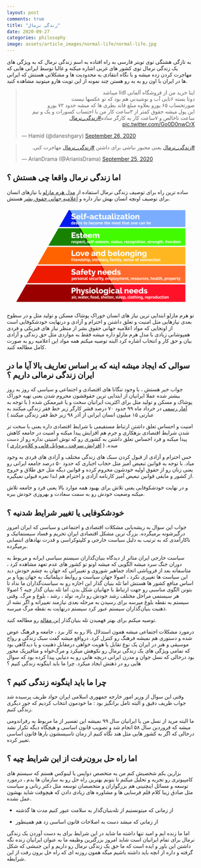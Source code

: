 ```yaml
---
layout: post
comments: true
title: "زندگی نرمال"
date: 2020-09-27
categories: philosophy
image: assets/article_images/normal-life/normal-life.jpg
---
```




به تازگی هشتگی توی تویتر فارسی به راه افتاده به اسم زندگی نرمال که به ویژگی های یک زندگی نرمال توی کشور های غربی اشاره میکنه و غالبا توسط ایرانی هایی که مهاجرت کردن زده میشه و با نگاه انتقادی به محدودیت ها و مشکلاتی هستش که ایرانی ها در ایران با اون رو به به رو هستن چند نمونه از این تویت هارو میتونید مشاهده کنید.

<blockquote class="twitter-tweet"><p lang="fa" dir="rtl">اینا خرید من از فروشگاه آلمانی lidl میباشد<br>دوتا بسته ۶تایی آب و نوشیدنی هم بود که تو عکسها نیست<br>صورتحساب ۶۵ یورو بعلاوه مبلغ فاند بطری ها که میشه حدود ٧٢ یورو <br>این پول میشه حقوق کمتر از ٣ساعت کار من با احتساب کسورات و یک و نیم ساعت ناخالص و ٧ساعت کار یه کارگر ساده<a href="https://twitter.com/hashtag/%D8%B2%D9%86%D8%AF%DA%AF%DB%8C_%D9%86%D8%B1%D9%85%D8%A7%D9%84?src=hash&amp;ref_src=twsrc%5Etfw">#زندگی_نرمال</a> <a href="https://t.co/Go0D0nwCrX">pic.twitter.com/Go0D0nwCrX</a></p>&mdash; Hamid (@daneshgary) <a href="https://twitter.com/daneshgary/status/1309865918869237760?ref_src=twsrc%5Etfw">September 26, 2020</a></blockquote> <script async src="https://platform.twitter.com/widgets.js" charset="utf-8"></script>
<blockquote class="twitter-tweet"><p lang="fa" dir="rtl"><a href="https://twitter.com/hashtag/%D8%B2%D9%86%D8%AF%DA%AF%DB%8C_%D9%86%D8%B1%D9%85%D8%A7%D9%84?src=hash&amp;ref_src=twsrc%5Etfw">#زندگی_نرمال</a> یعنی مجبور نباشی برای داشتن <a href="https://twitter.com/hashtag/%D8%B2%D9%86%D8%AF%DA%AF%DB%8C_%D9%86%D8%B1%D9%85%D8%A7%D9%84?src=hash&amp;ref_src=twsrc%5Etfw">#زندگی_نرمال</a> مهاجرت کنی.</p>&mdash; ArianDrama (@ArianisDrama) <a href="https://twitter.com/ArianisDrama/status/1309424941293547520?ref_src=twsrc%5Etfw">September 25, 2020</a></blockquote> <script async src="https://platform.twitter.com/widgets.js" charset="utf-8"></script>


## اما زندگی نرمال واقعا چی هستش ؟


ساده ترین راه برای توصیف زندگی نرمال استفاده از [مدل هرم مازلو](https://fa.wikipedia.org/wiki/%D9%87%D8%B1%D9%85_%D8%B3%D9%84%D8%B3%D9%84%D9%87%E2%80%8C%D9%85%D8%B1%D8%A7%D8%AA%D8%A8_%D9%86%DB%8C%D8%A7%D8%B2%D9%87%D8%A7%DB%8C_%D9%85%D8%B2%D9%84%D9%88) یا نیازهای انسان برای توصیف اونچه انسان بهش نیاز داره و [اعلامیه جهانی حقوق بشر](https://fa.wikipedia.org/wiki/%D8%A7%D8%B9%D9%84%D8%A7%D9%85%DB%8C%D9%87_%D8%AC%D9%87%D8%A7%D9%86%DB%8C_%D8%AD%D9%82%D9%88%D9%82_%D8%A8%D8%B4%D8%B1) هستش.

![هرم مازلو](assets/article_images/normal-life/Maslows-Hierarchy-of-Needs.jpg)

تو هرم مازلو ابتدایی ترین نیاز های انسان خوراک پوشاک مسکن و تولید مثل و در سطوح بعدی نیازهایی مثل امنیت و تعلق داشتن و احترام و آزادی و درنهایت خودشکوفایی است
از اونجایی که مواد اعلامیه جهانی حقوق بشر از منظر نیاز های فیزیکی و فردی همپوشانی زیادی با مدل هرم مازلو داره میشه فقط به مواردی مثل حق زندگی و آزادی بیان و حق کار و انتخاب اشاره کرد البته توصیه میکنم همه مواد این اعلامیه رو به صورت کامل مطالعه کنید.

## سوالی که ایجاد میشه اینه که بر اساس تعاریف بالا آیا ما در ایران زندگی نرمالی داریم ؟

جواب خیر هستش ،‌ با وجود تنگانا های اقتصادی و اجتماعی و سیاسی که روز به روز بیشتر شده عملا ایرانیان از ابتدایی ترین حقوقشون محروم شدن
یعنی تهیه خوراک پوشاک و مسکن و تولید مثل  برای اکثریت ایرانیان سخت و یا غیرممکن شده ( با توجه به [آمار رسمی](https://shahraranews.ir/0007aF) در خرداد ماه ۹۹ حدود ۷۰ درصد قشر کارگر زیر خط فقر زندگی میکنند به عبارتی ۱۵ میلیون انسان ایرانی از آذر ۹۸ زیر خط فقر زندگی میکنند )

امنیت و احساس تعلق داشتن ارتباط مستقیمی با شرایط اقتصادی داره یعنی با سخت تر شدن شرایط اقتصادی بزهکاری و جرم هم افزایش پیدا میکنه و امنیت در جامعه کاهش پیدا میکنه و فرد احساس تعلق داشتن به کشوری رو که توش امنیتی نداره رو از دست میده. ( [افزایش سرقت ، موبایل قاپی و کلاه‌برداری](https://www.yjc.ir/00VBCq) )

حس احترام و آزادی از قبول کردن سبک های زندگی مختلف و آزادی های فردی به وجود میاد. با توجه به قوانین تبعیض آمیز مثل حجاب اجباری که حدود ۵۰ درصد جامعه ایرانی رو یعنی زنان رو از حقوق اولیه خودشون محروم کرده و قوانین دیگه مثل حق طلاق و خروج از کشور و مابقی قوانین تبعیض آمیز کارنامه آزادی و احترام هم ابدا نمره قبولی نمیگیره.

و در نهایت خودشکوفایی یعنی تلاش برای بهبود همه موارد بالا یعنی فرد و جامعه تلاش میکنه وضعیت خودش رو به سمت سعادت و بهروزی خودش ببره.

## خودشکوفایی یا تغییر شرایط شدنیه ؟

جواب این سوال به ریشه‌یابی مشکلات اقتصادی و اجتماعی و سیاسی که ایران امروز درگیرشونه برمیگرده.
بزرگ ترین مشکل اقتصادی ایران تحریم و فساد سیستماتیک و ناکارآمدی که به ترتیب به دلیل سیاست خارجی و کلپتوکراسی و قدرت نهادهای انتصابی برمیگرده.

سیاست خارجی ایران متاثر از دیدگاه بنیان‌گذاران سیستم سیاسی ایرانه و مربوط به دوران جنگ سرد میشه الگویی که میشه اونو تو کشور های عدم تعهد مشاهده کرد ، متاسفانه بعد از فروپاشی اتحاد جماهیر شوروی و تغییراتی که جهان به چشم خودش دید این سیاست ها تغییری نکرد ، اصولا جهان سیاست و روابط دیپلماتیک یه جهان پویا و بر اساس منافع کشور ها هستش اما تله بنیان گذار این اجازه رو به سیاست‌گذاران ما نداد تا بتونن الگوی مناسبی رو جهت ارتباط با جهانیان شکل بدن.
اما تله بنیان گذار چیه ؟
اصولا هر سیستمی مراحل مختلف رشد خودش رو داره، تولد ، رشد ، بلوغ و مرگ. وقتی سیستم به نقطه بلوغ میرسه برای رسیدن به مرحله بعدی نیازمند تغییراته و اگر نشه از ذهنیت بنیان‌گذاران سیستم عبور کرد سیستم درنهایت به نقطه مرگ میرسه.

توصیه میکنم برای بهتر فهمیدن تله بنیان‌گذار [این مقاله](http://iraneconomist.com/fa/news/41259/%D8%AA%D9%84%D9%87-%D8%A8%D9%86%DB%8C%D8%A7%D9%86%DA%AF%D8%B0%D8%A7%D8%B1-%D8%A8%D8%A7-%D8%AC%D9%88%D8%A7%D9%85%D8%B9-%DA%86%D9%87-%D9%85%DB%8C%E2%80%8C%DA%A9%D9%86%D8%AF) رو مطالعه کنید.

درمورد مشکلات اجتماعی میشه همون استدلال بالا رو به کار برد ، جامعه و فرهنگ عوض شده و دستوری هم نمیشه فرهنگ رو کنترل کرد. درواقع میشه گفت سبک زندگی و رواج موسیقی و هنر در ایران یک نوع تقابل یا هویت خواهی درمقابل ذهنیت و یا دیدگاهی بود که تمامی ویژگی های یک زندگی نرمال رو نکوهش میکرد و مرگ‌خواه و متافیزیک محور بود درحالی که نسل جوان و مدرن ایرانی دریچه هایی رو به دنیایی پیدا کرده بود که سوال هایی رو در ذهنش ایجاد میکرد. چرا ما باید اینگونه زندگی کنیم ؟

## چرا ما باید اینگونه زندگی کنیم ؟

<div id="14976894248"><script type="text/JavaScript" src="https://www.aparat.com/embed/Vmc8t?data[rnddiv]=14976894248&data[responsive]=yes"></script></div>


وقتی این سوال از وزیر امور خارجه جمهوری اسلامی ایران جواد ظریف پرسیده شد جواب ظریف دقیق و البته تامل برانگیز بود : ما خودمون انتخاب کردیم که جور دیگری زندگی کنیم.

ما البته مرید از نسل من یا ایرانیان سال ۹۹ نمیشه این تفسیر از ما مربوط به رفراندومی میشه که فروردین سال ۵۸ انجام شد  و تصویب قانون اساسی و هیچگاه دیگه تکرار نشد درحالی که اگر به کشور هایی مثل هند نگاه کنیم از زمان تاسیسشون بارها قانون اساسی تغییر کرده.

## اما راه حل برون‌رفت از این شرایط چیه ؟


بزارین یکم شخصیش کنم
من یه متخصص دواپس یا لینوکس هستم که سیستم های کامپیوتری رو تجزیه و تحلیل میکنم تا بتونم بهترین راه حل رو به سازمان ها بدم  ، درمورد توسعه و مسائل اینچنینی هم بزرگواران و متخصصان توسعه مثل دکتر رنانی  و سیاست مثل صادق زیبا کلام قلم فرسایی ها و مشاوره های زیادی دادن که هیچوقت شاید بهشون عمل نشده.

* از زمانی که میتونستیم از تله‌بنیان‌گذار به سلامت عبور کنیم مدت ها گذشته

* از زمانی که میشد دست به اصلاحات قانون اساسی زد هم همینطور

اما ما زنده ایم و امید تنها داشته ما شاید در این شرایط برای به دست آوردن یک زندگی نرمال برای تمام ایرانیان است
شاید امروز بزرگترین وظیفه ما به عنوان ایرانیان زنده نگه داشتن این باور و ایده است که ما حق یک زندگی نرمال رو داریم و این جنبشی که شکل گرفته و داره از انچه باید داشته باشیم میگه همون روزنه ای که راه حل برون رفت از این شرایطه.
